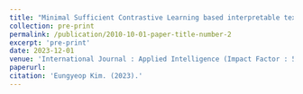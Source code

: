 ```yaml
---
title: "Minimal Sufficient Contrastive Learning based interpretable text-video modality gap"
collection: pre-print
permalink: /publication/2010-10-01-paper-title-number-2
excerpt: 'pre-print'
date: 2023-12-01
venue: 'International Journal : Applied Intelligence (Impact Factor : 5.019)'
paperurl: 
citation: 'Eungyeop Kim. (2023).'
---
```

<!--This paper is about the number 2. The number 3 is left for future work.-->

<!--[Download paper here](http://academicpages.github.io/files/paper2.pdf)

Recommended citation: Your Name, You. (2010). "Paper Title Number 2." <i>Journal 1</i>. 1(2).-->